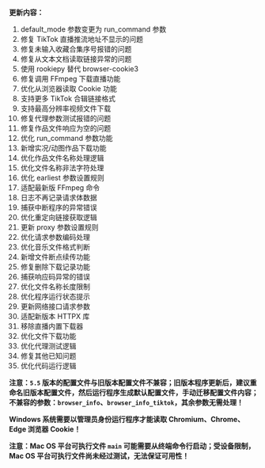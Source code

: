 **更新内容：**

1. default_mode 参数变更为 run_command 参数
2. 修复 TikTok 直播推流地址不显示的问题
3. 修复未输入收藏合集序号报错的问题
4. 修复从文本文档读取链接异常的问题
5. 使用 rookiepy 替代 browser-cookie3
6. 修复调用 FFmpeg 下载直播功能
7. 优化从浏览器读取 Cookie 功能
8. 支持更多 TikTok 合辑链接格式
9. 支持最高分辨率视频文件下载
10. 修复代理参数测试报错的问题
11. 修复作品文件响应为空的问题
12. 优化 run_command 参数功能
13. 新增实况/动图作品下载功能
14. 优化作品文件名称处理逻辑
15. 优化文件名称非法字符处理
16. 优化 earliest 参数设置规则
17. 适配最新版 FFmpeg 命令
18. 日志不再记录请求体数据
19. 捕获中断程序的异常错误
20. 优化重定向链接获取逻辑
21. 更新 proxy 参数设置规则
22. 优化请求参数编码处理
23. 优化音乐文件格式判断
24. 新增文件断点续传功能
25. 修复删除下载记录功能
26. 捕获响应码异常的错误
27. 优化文件名称长度限制
28. 优化程序运行状态提示
29. 更新网络接口请求参数
30. 适配新版本 HTTPX 库
31. 移除直播内置下载器
32. 优化文件下载功能
33. 优化代理测试逻辑
34. 修复其他已知问题
35. 优化代码运行逻辑

<p><strong>注意：<code>5.5</code> 版本的配置文件与旧版本配置文件不兼容；旧版本程序更新后，建议重命名旧版本配置文件，然后运行程序生成默认配置文件，手动迁移配置文件内容；不兼容的参数：<code>browser_info</code>、<code>browser_info_tiktok</code>，其余参数无需处理！</strong></p>

<p><strong>Windows 系统需要以管理员身份运行程序才能读取 Chromium、Chrome、Edge 浏览器 Cookie！</strong></p>

<p><strong>注意：Mac OS 平台可执行文件 <code>main</code> 可能需要从终端命令行启动；受设备限制，Mac OS 平台可执行文件尚未经过测试，无法保证可用性！</strong></p>
